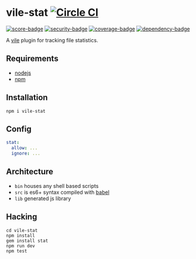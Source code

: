 # vile-stat [![Circle CI](https://circleci.com/gh/forthright/vile-stat.svg?style=svg&circle-token=4f88501f4048011c21e7c0fd561f82c5651cfd9b)](https://circleci.com/gh/forthright/vile-stat)

[![score-badge](https://vile.io/api/v0/users/brentlintner/vile-stat/badges/score?token=uFywUmzZfbg6UboLzn6R)](https://vile.io/~/brentlintner/vile-stat) [![security-badge](https://vile.io/api/v0/users/brentlintner/vile-stat/badges/security?token=uFywUmzZfbg6UboLzn6R)](https://vile.io/~/brentlintner/vile-stat) [![coverage-badge](https://vile.io/api/v0/users/brentlintner/vile-stat/badges/coverage?token=uFywUmzZfbg6UboLzn6R)](https://vile.io/~/brentlintner/vile-stat) [![dependency-badge](https://vile.io/api/v0/users/brentlintner/vile-stat/badges/dependency?token=uFywUmzZfbg6UboLzn6R)](https://vile.io/~/brentlintner/vile-stat)

A [vile](http://github.com/brentlintner/vile) plugin for tracking file statistics.

## Requirements

- [nodejs](http://nodejs.org)
- [npm](http://npmjs.org)

## Installation

    npm i vile-stat

## Config

```yml
stat:
  allow: ...
  ignore: ...
```

## Architecture

- `bin` houses any shell based scripts
- `src` is es6+ syntax compiled with [babel](https://babeljs.io)
- `lib` generated js library

## Hacking

    cd vile-stat
    npm install
    gem install stat
    npm run dev
    npm test
